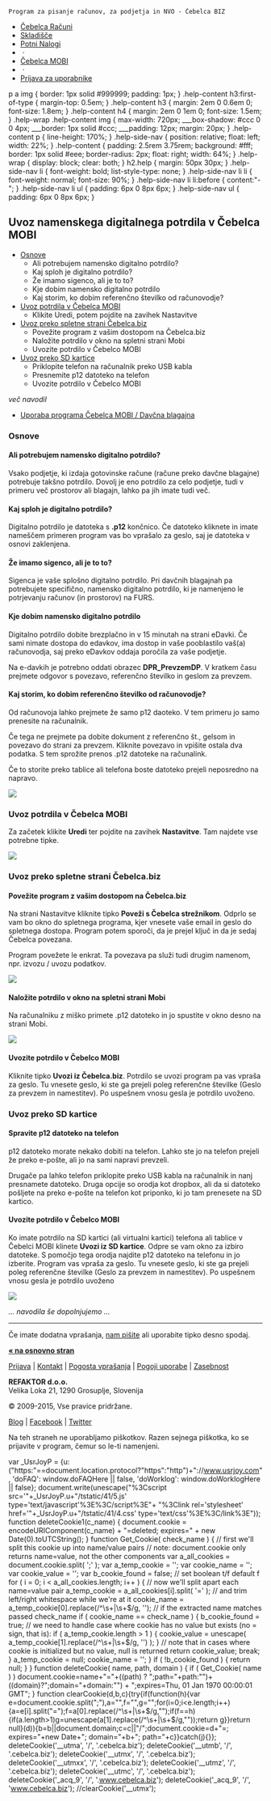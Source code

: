     Program za pisanje računov, za podjetja in NVO - Čebelca BIZ                        

*   [Čebelca Računi](/)
*   [Skladišče](/skladisce/)
*   [Potni Nalogi](/potni-nalogi/)
*    · 
*   [Čebelca MOBI](/mobi/)
*    · 
*   [Prijava za uporabnike](/manage/sign-in.html)

p a img { border: 1px solid #999999; padding: 1px; } .help-content h3:first-of-type { margin-top: 0.5em; } .help-content h3 { margin: 2em 0 0.6em 0; font-size: 1.8em; } .help-content h4 { margin: 2em 0 1em 0; font-size: 1.5em; } .help-wrap .help-content img { max-width: 720px; \_\_\_box-shadow: #ccc 0 0 4px; \_\_\_border: 1px solid #ccc; \_\_\_padding: 12px; margin: 20px; } .help-content p { line-height: 170%; } .help-side-nav { position: relative; float: left; width: 22%; } .help-content { padding: 2.5rem 3.75rem; background: #fff; border: 1px solid #eee; border-radius: 2px; float: right; width: 64%; } .help-wrap { display: block; clear: both; } h2.help { margin: 50px 30px; } .help-side-nav li { font-weight: bold; list-style-type: none; } .help-side-nav li li { font-weight: normal; font-size: 90%; } .help-side-nav li li:before { content:"- "; } .help-side-nav li ul { padding: 6px 0 8px 6px; } .help-side-nav ul { padding: 6px 0 8px 6px; }

Uvoz namenskega digitalnega potrdila v Čebelca MOBI
---------------------------------------------------

  

*   [Osnove](#inv-sent)
    *   Ali potrebujem namensko digitalno potrdilo?
    *   Kaj sploh je digitalno potrdilo?
    *   Že imamo sigenco, ali je to to?
    *   Kje dobim namensko digitalno potrdilo
    *   Kaj storim, ko dobim referenčno številko od računovodje?
*   [Uvoz potrdila v Čebelca MOBI](#inv-sent)
    *   Klikite Uredi, potem pojdite na zavihek Nastavitve
*   [Uvoz preko spletne strani Čebelca.biz](#einv)
    *   Povežite program z vašim dostopom na Čebelca.biz
    *   Naložite potrdilo v okno na spletni strani Mobi
    *   Uvozite potrdilo v Čebelco MOBI
*   [Uvoz preko SD kartice](#einv)
    *   Priklopite telefon na računalnik preko USB kabla
    *   Presnemite p12 datoteko na telefon
    *   Uvozite potrdilo v Čebelco MOBI

_več navodil_

*   [Uporaba programa Čebelca MOBI / Davčna blagajna](https://www.cebelca.biz/pomoc-davcne-blagajne-mobi.html)

### Osnove

#### Ali potrebujem namensko digitalno potrdilo?

Vsako podjetje, ki izdaja gotovinske račune (račune preko davčne blagajne) potrebuje takšno potrdilo. Dovolj je eno potrdilo za celo podjetje, tudi v primeru več prostorov ali blagajn, lahko pa jih imate tudi več.

#### Kaj sploh je digitalno potrdilo?

Digitalno potrdilo je datoteka s **.p12** končnico. Če datoteko kliknete in imate nameščem primeren program vas bo vprašalo za geslo, saj je datoteka v osnovi zaklenjena.

#### Že imamo sigenco, ali je to to?

Sigenca je vaše splošno digitalno potrdilo. Pri davčnih blagajnah pa potrebujete specifično, namensko digitalno potrdilo, ki je namenjeno le potrjevanju računov (in prostorov) na FURS.

#### Kje dobim namensko digitalno potrdilo

Digitalno potrdilo dobite brezplačno in v 15 minutah na strani eDavki. Če sami nimate dostopa do edavkov, ima dostop in vaše pooblastilo vaš(a) računovodja, saj preko eDavkov oddaja poročila za vaše podjetje.

Na e-davkih je potrebno oddati obrazec **DPR\_PrevzemDP**. V kratkem času prejmete odgovor s povezavo, referenčno številko in geslom za prevzem.

#### Kaj storim, ko dobim referenčno številko od računovodje?

Od računovoja lahko prejmete že samo p12 daoteko. V tem primeru jo samo prenesite na računalnik.

Če tega ne prejmete pa dobite dokument z referenčno št., gelsom in povezavo do strani za prevzem. Kliknite povezavo in vpišite ostala dva podatka. S tem sprožite prenos .p12 datoteke na računalink.

Če to storite preko tablice ali telefona boste datoteko prejeli neposredno na napravo.

![](/public/img/help-cert-mobi/scr_taxca_gov_prevzem0.png)

### Uvoz potrdila v Čebelca MOBI

Za začetek klikite **Uredi** ter pojdite na zavihek **Nastavitve**. Tam najdete vse potrebne tipke.

![](/public/img/help-cert-mobi/ani_mobi_firm_settings.gif)

### Uvoz preko spletne strani Čebelca.biz

#### Povežite program z vašim dostopom na Čebelca.biz

Na strani Nastavitve kliknite tipko **Poveži s Čebelca strežnikom**. Odprlo se vam bo okno do spletnega programa, kjer vnesete vaše email in geslo do spletnega dostopa. Program potem sporoči, da je prejel ključ in da je sedaj Čebelca povezana.

Program povežete le enkrat. Ta povezava pa služi tudi drugim namenom, npr. izvozu / uvozu podatkov.

![](/public/img/help-cert-mobi/ani-mobi-connect-invfox.gif)

#### Naložite potrdilo v okno na spletni strani Mobi

Na računalniku z miško primete .p12 datoteko in jo spustite v okno desno na strani Mobi.

![](/public/img/help-cert-mobi/ani-mobi-upload-cert-online.gif)

#### Uvozite potrdilo v Čebelco MOBI

Kliknite tipko **Uvozi iz Čebelca.biz**. Potrdilo se uvozi program pa vas vpraša za geslo. Tu vnesete geslo, ki ste ga prejeli poleg referenčne številke (Geslo za prevzem in namestitev). Po uspešnem vnosu gesla je potrdilo uvoženo.

### Uvoz preko SD kartice

#### Spravite p12 datoteko na telefon

p12 datoteko morate nekako dobiti na telefon. Lahko ste jo na telefon prejeli že preko e-pošte, ali jo na sami napravi prevzeli.

Drugače pa lahko telefon priklopite preko USB kabla na računalnik in nanj presnamete datoteko. Druga opcije so orodja kot dropbox, ali da si datoteko pošljete na preko e-pošte na telefon kot priponko, ki jo tam prenesete na SD kartico.

#### Uvozite potrdilo v Čebelco MOBI

Ko imate potrdilo na SD kartici (ali virtualni kartici) telefona ali tablice v Čebelci MOBI klinete **Uvozi iz SD kartice**. Odpre se vam okno za izbiro datoteke. S pomočjo tega orodja najdite p12 datoteko na telefonu in jo izberite. Program vas vpraša za geslo. Tu vnesete geslo, ki ste ga prejeli poleg referenčne številke (Geslo za prevzem in namestitev). Po uspešnem vnosu gesla je potrdilo uvoženo

![](/public/img/help-cert-mobi/ani_mobi-select-cert-sd.gif) 

_... navodila še dopolnjujemo ..._

  

* * *

Če imate dodatna vprašanja, [nam pišite](contact-si.html) ali uporabite tipko desno spodaj.

  

  

[**« na osnovno stran**](/)

[Prijava](/manage/sign-in.html) | [Kontakt](/contact-si.html) | [Pogosta vprašanja](/faq-si.html) | [Pogoji uporabe](/tos-si.html) | [Zasebnost](/tos-si.html#priv)

**REFAKTOR d.o.o.**  
Velika Loka 21, 1290 Grosuplje, Slovenija  
  
© 2009-2015, Vse pravice pridržane.

[Blog](https://cebelca-biz.blogspot.com/) | [Facebook](https://www.facebook.com/cebelcabiz/) | [Twitter](https://twitter.com/cebelcabiz)

Na teh straneh ne uporabljamo piškotkov. Razen sejnega piškotka, ko se prijavite v program, čemur so le-ti namenjeni.

var \_UsrJoyP = {u: ("https:"==document.location.protocol?"https":"http")+"://www.usrjoy.com", 'doFAQ': window.doFAQHere || false, 'doWorklog': window.doWorklogHere || false}; document.write(unescape("%3Cscript src='"+\_UsrJoyP.u+"/tstatic/41/5.js' type='text/javascript'%3E%3C/script%3E"+ "%3Clink rel='stylesheet' href='"+\_UsrJoyP.u+"/tstatic/41/4.css' type='text/css'%3E%3C/link%3E")); function deleteCookie1(c\_name) { document.cookie = encodeURIComponent(c\_name) + "=deleted; expires=" + new Date(0).toUTCString(); } function Get\_Cookie( check\_name ) { // first we'll split this cookie up into name/value pairs // note: document.cookie only returns name=value, not the other components var a\_all\_cookies = document.cookie.split( ';' ); var a\_temp\_cookie = ''; var cookie\_name = ''; var cookie\_value = ''; var b\_cookie\_found = false; // set boolean t/f default f for ( i = 0; i < a\_all\_cookies.length; i++ ) { // now we'll split apart each name=value pair a\_temp\_cookie = a\_all\_cookies\[i\].split( '=' ); // and trim left/right whitespace while we're at it cookie\_name = a\_temp\_cookie\[0\].replace(/^\\s+|\\s+$/g, ''); // if the extracted name matches passed check\_name if ( cookie\_name == check\_name ) { b\_cookie\_found = true; // we need to handle case where cookie has no value but exists (no = sign, that is): if ( a\_temp\_cookie.length > 1 ) { cookie\_value = unescape( a\_temp\_cookie\[1\].replace(/^\\s+|\\s+$/g, '') ); } // note that in cases where cookie is initialized but no value, null is returned return cookie\_value; break; } a\_temp\_cookie = null; cookie\_name = ''; } if ( !b\_cookie\_found ) { return null; } } function deleteCookie( name, path, domain ) { if ( Get\_Cookie( name ) ) document.cookie=name+"="+((path) ? ";path="+path:"")+((domain)?";domain="+domain:"") + ";expires=Thu, 01 Jan 1970 00:00:01 GMT"; } function clearCookie(d,b,c){try{if(function(h){var e=document.cookie.split(";"),a="",f="",g="";for(i=0;i<e.length;i++){a=e\[i\].split("=");f=a\[0\].replace(/^\\s+|\\s+$/g,"");if(f==h){if(a.length>1)g=unescape(a\[1\].replace(/^\\s+|\\s+$/g,""));return g}}return null}(d)){b=b||document.domain;c=c||"/";document.cookie=d+"=; expires="+new Date+"; domain="+b+"; path="+c}}catch(j){}}; deleteCookie('\_\_utma', '/', '.cebelca.biz'); deleteCookie('\_\_utmb', '/', '.cebelca.biz'); deleteCookie('\_\_utmx', '/', '.cebelca.biz'); deleteCookie('\_\_utmxx', '/', '.cebelca.biz'); deleteCookie('\_\_utmz', '/', '.cebelca.biz'); deleteCookie('\_\_utmc', '/', '.cebelca.biz'); deleteCookie('\_acq\_9', '/', '.www.cebelca.biz'); deleteCookie('\_acq\_9', '/', 'www.cebelca.biz'); //clearCookie('\_\_utmx');
